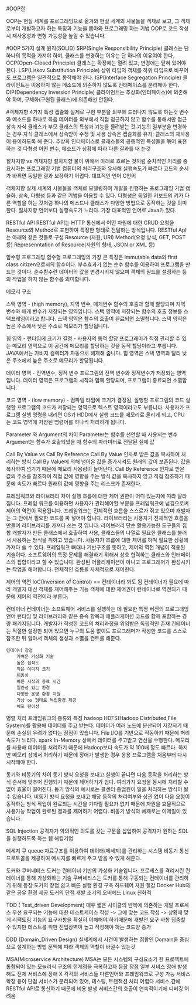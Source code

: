 #OOP란

OOP는 현실 세계를 프로그래밍으로 옮겨와 현실 세계의 사물들을 객체로 보고, 그 객체로부터 개발하고자 하는 특징과 기능을 뽑아와 프로그래밍 하는 기법
OOP로 코드 작성 시 재사용성과 변형 가능성을 높일 수 있습니다.

#OOP 5가지 설계 원칙(SOLID)
	SRP(Single Responsibility Principle) 
		클래스는 단 하나의 목적을 가져야 하며, 클래스를 변경하는 이유는 단 하나의 이유여야 한다.
	OCP(Open-Closed Principle)
		클래스는 확장에는 열려 있고, 변경에는 닫혀 있어야 한다.
	LSP(Liskov Substitution Principle)
		상위 타입의 객체를 하위 타입으로 바꾸어도 프로그램은 일관적으로 동작해야 한다.
	ISP(Interface Segregation Principle)
		클라이언트는 이용하지 않는 메소드에 의존하지 않도록 인터페이스를 분리해야 한다.
	DIP(Dependency Inversion Principle)
		클라이언트는 추상화(인터페이스)에 의존해야 하며, 구체화(구현된 클래스)에 의존해선 안된다.

#객체지향 4가지 특성
	캡슐화
		실제로 구현 부분을 외부에 드러나지 않도록 하는것
		변수와 메소드를 하나로 묶음
		데이터를 외부에서 직접 접근하지 않고 함수를 통해서만 접근
	상속
		자식 클래스가 부모 클래스의 특성과 기능을 물려받는 것
		기능의 일부분을 변경하는 경우 자식 클래스에서 상속받아 수정 및 사용
		상속은 캡슐화를 유지, 클래스의 재사용이 용이하도록 해 준다.
	추상화
		인터페이스로 클래스들의 공통적인 특성들을 묶어 표현하는 것
	다형성
		어떤 변수, 메소드가 상황에 따라 다른 결과를 내 는것

절차지향 vs 객체지향
절차지향
물이 위에서 아래로 흐르는 것처럼 순차적인 처리를 중요시하는 프로그래밍 기법
컴퓨터의 처리구조와 유사해 실행속도가 빠르다
코드의 순서가 바뀌면 동일한 결과 보장하기 어렵다.
대표적인 언어 C언어

객체지향
실제 세계의 사물들을 객체로 모델링하여 개발을 진행하는 프로그래밍 기법
캡슐화, 상속, 다형성 등과 같은 기법을 이용할 수 있다.
다형성은 동일한 키보드의 키가 다른 역할을 하는 것처럼 하나의 메소드나 클래스가 다양한 방법으로 동작하는 것을 의미한다.
절차지향 언어보다 실행속도가 느리다.
가장 대표적인 언어로 Java가 있다.



RESTful API
RESTful API는 HTTP 통신에서 어떤 차원에 대한 CRUD 요청을 Resource와 Method로 표현하여 특정한 형태로 전달하는 방식입니다.
RESTful ApI는 아래와 같은 것들로 구성
Resource (자원, URI)
Method(요청 방식, GET, POST 등)
Represenntation of Resource(자원의 형태, JSON or XML 등)

함수형 프로그래밍
함수형 프로그래밍의 가장 큰 특징은 immutable data와 first class citizen으로서의 함수이다.
부수효과가 없는 순수 함수를 이용하여 프로그램을 만드는 것이다.
순수함수란 데이터의 값을 변경시키지 않으며 객체의 필드를 설정하는 등의 작업을 하지 않는 함수를 의미합니다.

메모리 구조

스택 영역 - (high memory), 지역 변수, 매개변수
함수의 호출과 함께 할당되며 지역 변수와 매개 변수가 저장되는 영역입니다.
스택 영역에 저장되는 함수의 호출 정보를 스택프레임이라고 합니다.
스택 영역은 함수의 호출이 완료되면 소멸합니다.
스택 영역은 높은 주소에서 낮은 주소로 메모리가 할당됩니다.

힙 영역 - 런타임에 크기가 결정 - 사용자의 동적 할당
프로그래머가 직접 관리할 수 있는 메모리 영역으로 이 공간에 메모리를 할당하는 것을 동적 할당이라고 부릅니다.
JAVA에서는 가비지 컬렉터가 자동으로 해제해 줍니다.
힙 영역은 스택 영역과 달리 낮은 주소에서 높은 주소로 메모리가 할당됩니다.

데이터 영역 - 전역변수, 정적 변수
프로그램의 전역 변수와 정적변수가 저장되는 영역입니다.
데이터 영역은 프로그램의 시작과 함께 할당되며, 프로그램이 종료되면 소멸합니다.

코드 영역 - (low memory) - 컴파일 타임에 크기가 결정됨, 실행할 프로그램의 코드
실행할 프로그램의 코드가 저장되는 영역으로 텍스트 영역이라고도 부릅니다.
사용자가 프로그램 실행 명령을 내리면 OS가 HDD에서 실행 코드를 메모리로 올리게 되고, CPU 는 코드 영역에 저장된 명령어를 하나씩 처리하게 됩니다.

Parameter 와 Argument의 차이
Parameter는 함수를 선언할 때 사용되는 변수
Argument는 함수가 호출되었을 때 함수의 파라미터로 전달된 실제 값

Call By Value vs Call By Reference
Call By Value
	인자로 받은 값을 복사하여 처리하는 방식
	Call By Value에 의해 넘어온 값을 증가시켜도 원래의 값이 보존된다.
	값을 복사하여 넘기기 때문에 메모리 사용량이 늘어난다.
Call By Reference
	인자로 받은 값의 주소를 참조하여 직접 값에 영향을 주는 방식
	값을 복사하지 않고 직접 참조하기 때문에 속도가 빠르다
	원래의 값에 영향을 주는 리스크가 존재한다.

프레임워크와 라이브러리 차이
실행 흐름에 대한 제어 권한이 어디 있는지에 따라 달라집니다.
프레임 워크를 이용하면 사용자가 관리해야할 부분을 프레임워크에 넘김으로써 제어의 역전이 적용됩니다.
프레임워크는 전체적인 흐름을 스스로가 쥐고 있으며 개발자는 그 안에서 필요한 코드를 짜 넣어야 합니다.
라이브러리는 사용자가 전체적인 흐름을 만들며 라이브러리를 가져다 쓰는 것 입니다.
라이브러리
	단순 활용가능한 도구들의 집합
	개발자가 만든 클래스에서 호출하여 사용, 클래스들의 나열로 필요한 클래스를 불러서 사용하는 방식을 취하고 있습니다.
	사용자가 흐름에 대한 제어를 하며 필요한 상황에 가져다 쓸 수 있다.
프레임워크
	뼈대나 기반구조를 뜻하고, 제어의 역전 개념이 적용된 기술이다.
	소프트웨어의 특정 문제를 해결하기 위해서 상호 협력하는 클래스와 인터페이스의 집합이라고 할 수 있습니다.
	완성된 어플리케이션이 아니고 프로그래머가 완성시키는 작업을 해야합니다.
	전체적인 흐름을 자체적으로 제어한다.

제어의 역전 IoC(Inversion of Control)  == 컨테이너라 봐도 됨
	컨테이너가 필요에 따라 개발자 대신 객체를 제어해주는 기능
	객체에 대한 제어권이 컨네이너로 역전되기 때문에 제어의 역전이라 부른다.
	
컨테이너
	컨테이너는 소프트웨어 서비스를 실행하는 데 필요한 특정 버전의 프로그래밍 언어 런타임 및 라이브러리와 같은 종속 항목과 애플리케이션 코드를 함께 포함하는 경량 패키지입니다.
	개발자가 작성한 코드의 처리과정을 위임받은 독립적인 존재
	컨테이너는 적절한 설정만 되어 있으면 누구의 도움 없이도 프로그래머가 작성한 코드를 스스로 참조한 뒤 알아서 객체의 생성과 소멸을 컨트롤 해준다.

	컨테이너 장점
		가벼운 가상화 기술
		높은 집적도
		작은 이미지 크기
		이동성
		빠른 시작과 종료 시간
		일관성 있는 환경
		다양한 운영 환경 지원
		가상 os 형태로 독립환경 제공
		배포 편이성

병렬 처리 프레임워크의 종류와 특징
	hadoop
		HDFS(Hadoop Distributed File System)를 활용해 데이터를 주고 받는다.
		데이터가 여러 노드에 분산되어 저장되기 때문에 손실의 우려가 없다는 장점이 있습니다.
		File I/O를 기반으로 작동하기 때문에 처리 속도가 느리다.
	spark
		In-Memory 상에서 데이터를 주고받고 연산을 수행한다.
		메모리를 사용해 데이터를 처리하기 때문에 Hadoop보다 속도가 약 100배 정도 빠르다.
		하지만 메모리 상에서 처리하기 때문에 장애가 발생한 경우 응용 프로그램을 처음부터 다시 시작해야 한다.
	
동기와 비동기의 차이
	동기 방식
		요청을 보내고 실행이 끝나면 다음 동작을 처리하는 방식
		순서에 맞추어 진행되기 때문에 제어하기가 쉽다.
		여러가지 요청을 동시에 처리할 수 없어 효율이 떨어진다.
		동기 방식의 예시로는 콜센터 종업원이 일을 처리하는 방식이 될 수 있습니다.
	비동기 방식
		요청을 보내고 해당 동작의 처리여부와 상관 없이 다음 요청이 동작하는 방식
		작업이 완료되는 시간을 기다릴 필요가 없기 때문에 자원을 효율적으로 사용가능
		작업이 완료된 결과를 제어하기 어렵다.
		비동기 방식의 예제로는 이메일이 있습니다.

SQL Injection
	공격자가 악의적인 의도를 갖는 구문을 삽입하여 공격자가 원하는 SQL을 실행하도록 하는 웹 해킹기법

메세지 큐
	queue 자료구조를 이용하여 데이터(메세지)를 관리하는 시스템
	비동기 통신 프로토콜을 제공하여 메시지를 빠르게 주고 받을 수 있게 해준다.

도커와 쿠버네티스
	도커는 컨테이너 기반의 가상화 기술입니다.
	프로세스를 격리시킨 컨테이너를 통해 가상화하는 기술
	쿠버네티스는 도커를 통해 구동되는 컨테이너를 관리하기 위해 등장
	도커의 장점
		쉽고 빠른 실행 환경 구축
		하드웨어 자원 절감
		Docker Hub와 같은 공유 환경 제공
	도커의 단점
		개발 초기의 오버헤드
		Linux 친화적

TDD ( Test_driven Development)
	매우 짧은 사이클의 반복에 의존하는 개발 프로세스
	우선 요구되는 기능에 대한 테스트케이스 작성 -> 그에 맞는 코드 작성 -> 상황에 맞게 리팩토링
	기능의 요구사항을 확실히 이해해야 하기때문에 개발전 요구 사항 집중할 수 있지만 
	테스트를 위한 진입장벽이 높고 작성해야 하는 코드양 증가

DDD (Domain_Driven Design)
	실세계에서 사건이 발생하는 집합인 Domain을 중심으로 설계하는 방법
	문맥에 따라 객체의 역할이 바뀔수 있는것

MSA(Microservice Architecture)
	MSA는 모든 시스템의 구성요소가 한 프로젝트에 통합되어 있는 모놀리식 구조의 한계점을 극복하고자 등장
	장점
		일부 서비스 장애 발생해도 전체 서비스에 장애 X
		각각의 서비스들 다른언어와 프레임워크로 구성 가능
		서비스 확장 용이
	단점
		서비스가 분리되어 있어, 테스팅, 트랜잭션 처리 어렵다
		서비스 간에 RESTful API로 통신하기 때문에 비용 발생
		서비스간의 호출이 연속적이기에 디버깅 어려움

